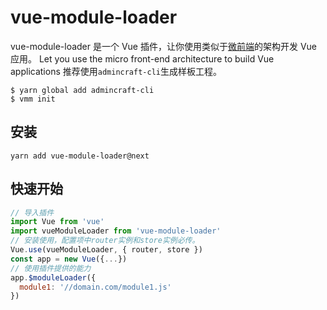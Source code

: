 # vue-module-loader

vue-module-loader 是一个 Vue 插件，让你使用类似于[微前端](https://www.thoughtworks.com/radar/techniques/micro-frontends)的架构开发 Vue 应用。
Let you use the micro front-end architecture to build Vue applications
推荐使用`admincraft-cli`生成样板工程。

```
$ yarn global add admincraft-cli
$ vmm init
```

## 安装

```
yarn add vue-module-loader@next
```

## 快速开始

```javascript
// 导入插件
import Vue from 'vue'
import vueModuleLoader from 'vue-module-loader'
// 安装使用，配置项中router实例和store实例必传。
Vue.use(vueModuleLoader, { router, store })
const app = new Vue({...})
// 使用插件提供的能力
app.$moduleLoader({
  module1: '//domain.com/module1.js'
})
```
